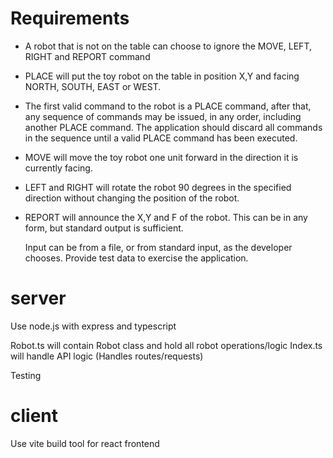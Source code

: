 # Requirements

- A robot that is not on the table can choose to ignore the MOVE, LEFT, RIGHT and REPORT command
- PLACE will put the toy robot on the table in position X,Y and facing NORTH, SOUTH, EAST or WEST.
- The first valid command to the robot is a PLACE command, after that, any sequence of commands may be issued, in any order, including another PLACE command. The application should discard all commands in the sequence until a valid PLACE command has been executed.

- MOVE will move the toy robot one unit forward in the direction it is currently facing.
- LEFT and RIGHT will rotate the robot 90 degrees in the specified direction without changing the position of the robot.
- REPORT will announce the X,Y and F of the robot. This can be in any form, but standard output is sufficient.

  Input can be from a file, or from standard input, as the developer chooses.
  Provide test data to exercise the application.

# server

Use node.js with express and typescript

Robot.ts will contain Robot class and hold all robot operations/logic
Index.ts will handle API logic (Handles routes/requests)

Testing

# client

Use vite build tool for react frontend
